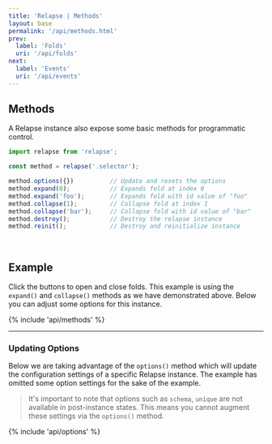 ```yaml
---
title: 'Relapse | Methods'
layout: base
permalink: '/api/methods.html'
prev:
  label: 'Folds'
  uri: '/api/folds'
next:
  label: 'Events'
  uri: '/api/events'
---
```


## Methods

A Relapse instance also expose some basic methods for programmatic control.

<!--prettier-ignore-->
```js
import relapse from 'relapse';

const method = relapse('.selector');

method.options({})          // Update and resets the options
method.expand(0);           // Expands fold at index 0
method.expand('foo');       // Expands fold with id value of "foo"
method.collapse(1);         // Collapse fold at index 1
method.collapse('bar');     // Collapse fold with id value of "bar"
method.destroy();           // Destroy the relapse instance
method.reinit();            // Destroy and reinitialize instance
```

<br>

## Example

Click the buttons to open and close folds. This example is using the `expand()` and `collapse()` methods as we have demonstrated above. Below you can adjust some options for this instance.

<div spx-component="methods">

{% include 'api/methods' %}

---

### Updating Options

Below we are taking advantage of the `options()` method which will update the configuration settings of a specific Relapse instance. The example has omitted some option settings for the sake of the example.

> It's important to note that options such as `schema`, `unique` are not available in post-instance states. This means you cannot augment these settings via the `options()` method.

<div class="row gx-2 gx-sm-3 jc-center jc-sm-start mt-4 mb-2">
<div class="col-12 col-md-4">

{% include 'api/options' %}

</div>
<div class="col-12 col-md-8" spx-node="methods.render"></div>
</div>

</div>
